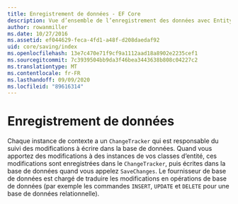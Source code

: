 ```yaml
---
title: Enregistrement de données - EF Core
description: Vue d’ensemble de l’enregistrement des données avec Entity Framework Core.
author: rowanmiller
ms.date: 10/27/2016
ms.assetid: ef044629-feca-4fd1-a48f-d208daedaf92
uid: core/saving/index
ms.openlocfilehash: 13e7c470e71f9cf9a1112aad18a8902e2235cef1
ms.sourcegitcommit: 7c3939504bb9da3f46bea3443638b808c04227c2
ms.translationtype: MT
ms.contentlocale: fr-FR
ms.lasthandoff: 09/09/2020
ms.locfileid: "89616314"
---
```

# <a name="saving-data"></a>Enregistrement de données

Chaque instance de contexte a un `ChangeTracker` qui est responsable du suivi des modifications à écrire dans la base de données. Quand vous apportez des modifications à des instances de vos classes d’entité, ces modifications sont enregistrées dans le `ChangeTracker`, puis écrites dans la base de données quand vous appelez `SaveChanges`. Le fournisseur de base de données est chargé de traduire les modifications en opérations de base de données (par exemple les commandes `INSERT`, `UPDATE` et `DELETE` pour une base de données relationnelle).
